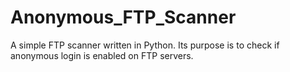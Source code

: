 # Anonymous_FTP_Scanner
A simple FTP scanner written in Python. Its purpose is to check if anonymous login is enabled on FTP servers.
